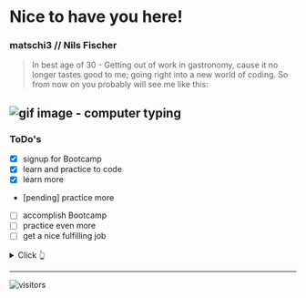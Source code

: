 # Nice to have you here!
### matschi3 // Nils Fischer
> In best age of 30 - 
> Getting out of work in gastronomy, cause it no longer tastes good to me; going right into a new world of coding.
> So from now on you probably will see me like this:

![gif image - computer typing](https://media.giphy.com/media/ZVik7pBtu9dNS/giphy.gif)
---
### ToDo's ###
- [x] signup for Bootcamp
- [x] learn and practice to code
- [x] learn more
- [pending] practice more
- [ ] accomplish Bootcamp
- [ ] practice even more
- [ ] get a nice fulfilling job

<details>
  <summary>Click 👆</summary>
  <pre>
  🤷‍♂️ Thanks
  </pre>
</details>

---

![visitors](https://visitor-badge.glitch.me/badge?page_id=${matschi3}.${matschi3}&left_color=blue&right_color=yellow)
